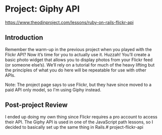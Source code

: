 # Project: Giphy API

https://www.theodinproject.com/lessons/ruby-on-rails-flickr-api

## Introduction

Remember the warm-up in the previous project when you played with the Flickr API? Now it’s time for you to actually use it. Huzzah! You’ll create a basic photo widget that allows you to display photos from your Flickr feed (or someone else’s). We’ll rely on a tutorial for much of the heavy lifting but the principles of what you do here will be repeatable for use with other APIs.

Note: The project page says to use Flickr, but they have since moved to a paid API only model, so I'm using Giphy instead.

## Post-project Review

I ended up doing my own thing since Flickr requires a pro account to access their API. The Giphy API is used in one of the JavaScript path lessons, so I decided to basically set up the same thing in Rails.# project-flickr-api
